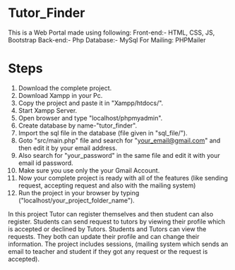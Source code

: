 # Tutor_Finder

This is a Web Portal made using following:
Front-end:- HTML, CSS, JS, Bootstrap
Back-end:- Php
Database:- MySql
For Mailing: PHPMailer

# Steps
1.  Download the complete project.
2.  Download Xampp in your Pc.
3.  Copy the project and paste it in "Xampp/htdocs/".
4.  Start Xampp Server.
5.  Open browser and type "localhost/phpmyadmin".
6.  Create database by name-"tutor_finder".
7.  Import the sql file in the database (file given in "sql_file/").
8.  Goto "src/main.php" file and search for "your_email@gmail.com" and then edit it by your email address.
9.  Also search for "your_password" in the same file and edit it with your email id password.
10. Make sure you use only the your Gmail Account.
11. Now your complete project is ready with all of the features (like sending request, accepting request and also with the mailing system)
12. Run the project in your browser by typing ("localhost/your_project_folder_name").

In this project Tutor can register themselves and then student can also register.
Students can send request to tutors by viewing their profile which is accepted or declined by Tutors.
Students and Tutors can view the requests.
They both can update their profile and can change their information.
The project includes sessions, (mailing system which sends an email to teacher and student if they got any request or the request is accepted).
